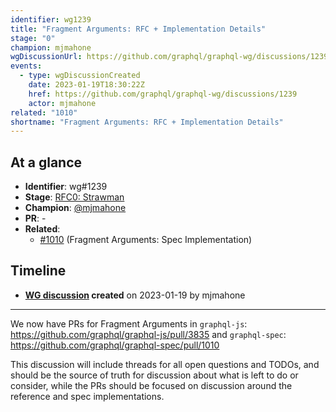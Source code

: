 ```yaml
---
identifier: wg1239
title: "Fragment Arguments: RFC + Implementation Details"
stage: "0"
champion: mjmahone
wgDiscussionUrl: https://github.com/graphql/graphql-wg/discussions/1239
events:
  - type: wgDiscussionCreated
    date: 2023-01-19T18:30:22Z
    href: https://github.com/graphql/graphql-wg/discussions/1239
    actor: mjmahone
related: "1010"
shortname: "Fragment Arguments: RFC + Implementation Details"
---
```


## At a glance

- **Identifier**: wg#1239
- **Stage**: [RFC0: Strawman](https://github.com/graphql/graphql-spec/blob/main/CONTRIBUTING.md#stage-0-strawman)
- **Champion**: [@mjmahone](https://github.com/mjmahone)
- **PR**: -
- **Related**:
  - [#1010](/rfcs/1010 "Fragment Arguments: Spec Implementation / RFC1") (Fragment Arguments: Spec Implementation)

<!-- BEGIN_CUSTOM_TEXT -->



<!-- END_CUSTOM_TEXT -->

## Timeline

- **[WG discussion](https://github.com/graphql/graphql-wg/discussions/1239) created** on 2023-01-19 by mjmahone

<!-- VERBATIM -->

---

We now have PRs for Fragment Arguments in `graphql-js`: https://github.com/graphql/graphql-js/pull/3835 and `graphql-spec`: https://github.com/graphql/graphql-spec/pull/1010

This discussion will include threads for all open questions and TODOs, and should be the source of truth for discussion about what is left to do or consider, while the PRs should be focused on discussion around the reference and spec implementations.
